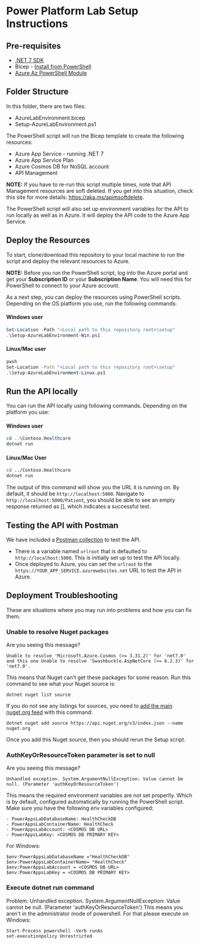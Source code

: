 # Power Platform Lab Setup Instructions

## Pre-requisites

- [.NET 7 SDK](https://dotnet.microsoft.com/download/dotnet/7.0)
- Bicep - [Install from PowerShell](https://learn.microsoft.com/azure/azure-resource-manager/bicep/install#azure-powershell)
- [Azure Az PowerShell Module](https://learn.microsoft.com/powershell/azure/install-az-ps)

## Folder Structure

In this folder, there are two files:

- AzureLabEnvironment.bicep
- Setup-AzureLabEnvironment.ps1

The PowerShell script will run the Bicep template to create the following resources:

- Azure App Service - running .NET 7
- Azure App Service Plan
- Azure Cosmos DB for NoSQL account
- API Management

**NOTE:** If you have to re-run this script multiple times, note that API Management resources are soft deleted. If you get into this situation, check this site for more details: <https://aka.ms/apimsoftdelete>.

The PowerShell script will also set up environment variables for the API to run locally as well as in Azure. It will deploy the API code to the Azure App Service.

## Deploy the Resources

To start, clone/download this repository to your local machine to run the script and deploy the relevant resources to Azure. 

**NOTE:**
Before you run the PowerShell script, log into the Azure portal and get your **Subscription ID** or your **Subscription Name**. You will need this for PowerShell to connect to your Azure account.

As a next step, you can deploy the resources using PowerShell scripts. Depending on the OS platform you use, run the following commands:

#### Windows user
```powershell
Set-Location -Path "<Local path to this repository root>\setup"
.\Setup-AzureLabEnvironment-Win.ps1
```
#### Linux/Mac user
```bash
pwsh
Set-Location -Path "<Local path to this repository root>\setup"
.\Setup-AzureLabEnvironment-Linux.ps1
```

## Run the API locally

You can run the API locally using following commands. Depending on the platform you use: 

#### Windows user
```powershell
cd ..\Contoso.Healthcare
dotnet run
```
#### Linux/Mac User
```bash
cd ../Contoso.Healthcare
dotnet run
```

The output of this command will show you the URL it is running on. By default, it should be `http://localhost:5000`.
Navigate to `http://localhost:5000/Patient`, you should be able to see an empty response returned as [], which indicates a successful test. 


## Testing the API with Postman

We have included a [Postman collection](./TAW-PowerApps-Contoso.postman_collection.json) to test the API.

- There is a variable named `urlroot` that is defaulted to `http://localhost:5000`. This is initially set up to test the API locally.
- Once deployed to Azure, you can set the `urlroot` to the `https://YOUR_APP_SERVICE.azurewebsites.net` URL to test the API in Azure.

## Deployment Troubleshooting

These are situations where you may run into problems and how you can fix them.

### Unable to resolve Nuget packages

Are you seeing this message?
```dotnetcli
Unable to resolve 'Microsoft.Azure.Cosmos (>= 3.31.2)' for 'net7.0' and this one Unable to resolve 'Swashbuckle.AspNetCore (>= 6.2.3)' for 'net7.0'. 
```

This means that Nuget can't get these packages for some reason.
Run this command to see what your Nuget source is:

```dotnetcli
dotnet nuget list source
```
If you do not see any listings for sources, you need to [add the main nuget.org feed](https://learn.microsoft.com/dotnet/core/tools/dotnet-nuget-add-source#examples) with this command:

```dotnetcli
dotnet nuget add source https://api.nuget.org/v3/index.json --name nuget.org
```
Once you add this Nuget source, then you should rerun the Setup script.

### AuthKeyOrResourceToken parameter is set to null

Are you seeing this message?
```dotnetcli
Unhandled exception. System.ArgumentNullException: Value cannot be null. (Parameter 'authKeyOrResourceToken')
```
This means the required environment variables are not set properlly. Which is by default, configured automatically by running the PowerShell script.
Make sure you have the following env variables configured:

```
- PowerAppsLabDatabaseName: HealthCheckDB
- PowerAppsLabContainerName: HealthCheck
- PowerAppsLabAccount: <COSMOS DB URL>
- PowerAppsLabKey: <COSMOS DB PRIMARY KEY>
```
For Windows: 
```
$env:PowerAppsLabDatabaseName ="HealthCheckDB"
$env:PowerAppsLabContainerName= "HealthCheck"
$env:PowerAppsLabAccount = <COSMOS DB URL>
$env:PowerAppsLabKey = <COSMOS DB PRIMARY KEY>
```

### Execute dotnet run command

Problem: Unhandled exception. System.ArgumentNullException: Value cannot be null. (Parameter 'authKeyOrResourceToken')
This means you aren't in the administrator mode of powershell. 
For that please execute on  Windows: 

```
Start-Process powershell -Verb runAs
set-executionpolicy Unrestricted
```
